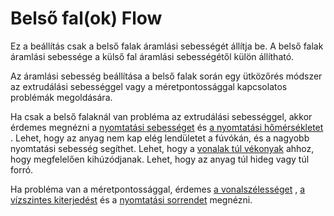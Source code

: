 # Belső fal(ok) Flow

Ez a beállítás csak a belső falak áramlási sebességét állítja be. A belső falak áramlási sebessége a külső fal áramlási sebességétől külön állítható.

Az áramlási sebesség beállítása a belső falak során egy ütközőrés módszer az extrudálási sebességgel vagy a méretpontossággal kapcsolatos problémák megoldására.

Ha csak a belső falaknál van probléma az extrudálási sebességgel, akkor érdemes megnézni a [nyomtatási sebességet](../speed/speed_wall_x.md) és [a nyomtatási hőmérsékletet](material_print_temperature.md) . Lehet, hogy az anyag nem kap elég lendületet a fúvókán, és a nagyobb nyomtatási sebesség segíthet. Lehet, hogy a [vonalak túl vékonyak](../resolution/wall_line_width_x.md) ahhoz, hogy megfelelően kihúzódjanak. Lehet, hogy az anyag túl hideg vagy túl forró.

Ha probléma van a méretpontossággal, érdemes [a vonalszélességet](../resolution/wall_line_width_x.md) , [a vízszintes kiterjedést](../shell/xy_offset.md) és a [nyomtatási sorrendet](../shell/outer_inset_first.md) megnézni.
